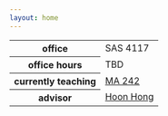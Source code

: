 ```yaml
---
layout: home
---
```



<div class="bio">
<table class="landing">
<tr>
   <th>office</th>
   <td>SAS 4117</td>
</tr>
<tr>
   <th>office hours</th>
   <td>TBD</td>
</tr>
<tr>
   <th>currently teaching</th>
   <td><a href="/teaching/2019/FA/242/">MA 242</a></td>
</tr>
<tr>
   <th>advisor</th>
   <td><a href="https://hong.math.ncsu.edu/">Hoon Hong</a></td>
</tr>
</table>
</div>
